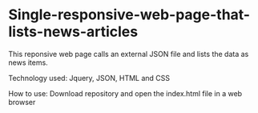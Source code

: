 # Single-responsive-web-page-that-lists-news-articles

This reponsive web page calls an external JSON file and lists the data as news items. 

Technology used: Jquery, JSON, HTML and CSS

How to use: Download repository and open the index.html file in a web browser
